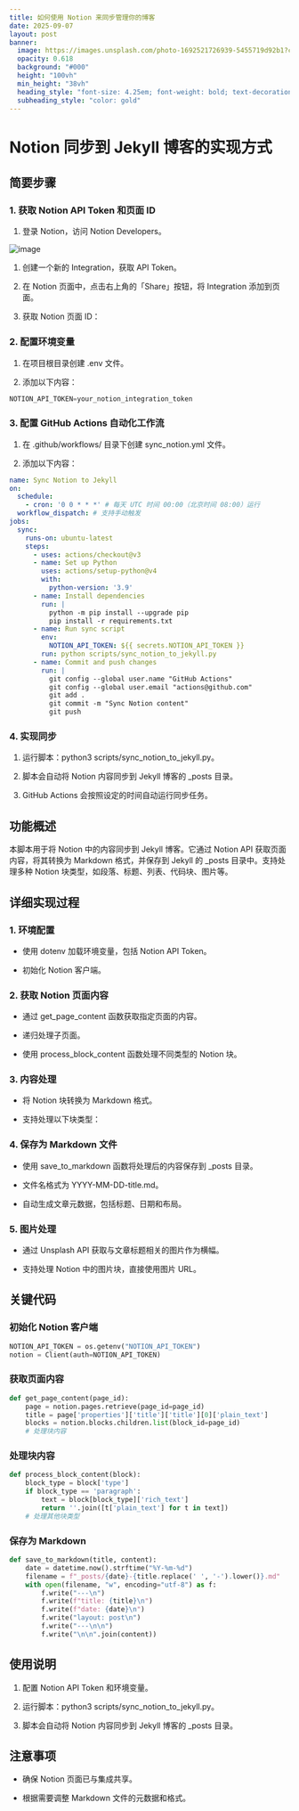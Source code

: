 ```yaml
---
title: 如何使用 Notion 来同步管理你的博客
date: 2025-09-07
layout: post
banner:
  image: https://images.unsplash.com/photo-1692521726939-5455719d92b1?crop=entropy&cs=tinysrgb&fit=max&fm=jpg&ixid=M3w2OTIwMzJ8MHwxfHJhbmRvbXx8fHx8fHx8fDE3NTcyODM0ODl8&ixlib=rb-4.1.0&q=80&w=1080
  opacity: 0.618
  background: "#000"
  height: "100vh"
  min_height: "38vh"
  heading_style: "font-size: 4.25em; font-weight: bold; text-decoration: underline"
  subheading_style: "color: gold"
---
```


# Notion 同步到 Jekyll 博客的实现方式

## 简要步骤

### 1. 获取 Notion API Token 和页面 ID

1. 登录 Notion，访问 Notion Developers。

![image](https://prod-files-secure.s3.us-west-2.amazonaws.com/a7a0cc5a-89b9-4cda-8686-1fba0ca52f40/d19c1afe-dea5-4312-9333-786b0ba83054/image.png?X-Amz-Algorithm=AWS4-HMAC-SHA256&X-Amz-Content-Sha256=UNSIGNED-PAYLOAD&X-Amz-Credential=ASIAZI2LB466XDZAUZPU%2F20250907%2Fus-west-2%2Fs3%2Faws4_request&X-Amz-Date=20250907T221808Z&X-Amz-Expires=3600&X-Amz-Security-Token=IQoJb3JpZ2luX2VjEEYaCXVzLXdlc3QtMiJHMEUCIQDA0tyPwqq%2FUze8LqXBDn1n0SbsJkXoreFHLKwWSfgf2wIgZ8bWsDMv5SnxnVSv4QU3XEiukK2kbgv9YObAvE3gfNQqiAQIr%2F%2F%2F%2F%2F%2F%2F%2F%2F%2F%2FARAAGgw2Mzc0MjMxODM4MDUiDL7CmkW8rKYXeigprCrcA8gA6%2FRjIwa7yRf%2FR%2BOtj9b77uapIblW4t7QsOZJXNUYBE1ooVXDw%2FmtIDb1XLGU7OY%2B%2FmoaAog6ipRqw2QkHTfK2ODUQh34lWAqsYaYZWi6gLlMPqXBywa3SMkQ9mBT1WOFcSmhJksOTQ8rK%2FD6cduupd6NtBQN60mpDl8S30zJnsVztWSSeuAXoinJgVmpMyo8UK3z7qg%2FKPf4vng4NuSAbxJyJL7E08%2FUvCWsHgV4%2FNZNpiTFA6RaRi%2Fjc9pDojP%2F%2BHVNqA%2FTIpeCZU1Egr28mA%2Bb1S23pJ6FlwiDB5vtsVIrFZrdXu9g2CDOO%2B3VhV%2F4yn%2FgI%2Bf8ZZ5pwjoIf6eYAKapCADDvsT8f1EErZzkaMLhGmuY22zZye95VwxKeIhclzOj2MeaKTIqpukDjB5vjH6i0LsiebTw9wGrit0R3VpYUA8UqI35rlWnHY3AwOGiyLFdQJzTrz792uLHBo3mONJxR7n60j7yyt0BcYiA8vfsD78dlQSeNyB23gAKqJV9QAqyByJ86wazhCSasqTH9YKrtE6GtgcbIp0D8QLm24DDickp3R7Lvzv0riUoyJFUi8kLX%2F5wcg%2BLug8AOPlI3iKHpek9n7BWMD%2BbOnMPZk7gLiAotN5ornkGMNP598UGOqUBLRoC%2BhOd7x0wUPUROxLjH8S7DSdxNPHBPVje5ItxhxSkz2Xq18YAVKJLeKe%2F1z4qaQ0MZn5J40TrITcNT2vTp3uGAf%2BKZ733LRhYJHPQFMPUSPTCcKAp57aQl%2FCxBmqm7QJu%2FqMraw9YEDNjzqkWbnqg4K5c%2FObOODLzbPpHQOOWWejO00WFJT0cTJzr7iMhzAAHSqHgfHYymJrRTJzMeLdIr192&X-Amz-Signature=55b37314dbd1c8b5fb0eea8fcb9c8a0fe23d6c71de189924da53c47cb3eda05c&X-Amz-SignedHeaders=host&x-amz-checksum-mode=ENABLED&x-id=GetObject)

1. 创建一个新的 Integration，获取 API Token。

1. 在 Notion 页面中，点击右上角的「Share」按钮，将 Integration 添加到页面。

1. 获取 Notion 页面 ID：


### 2. 配置环境变量

1. 在项目根目录创建 .env 文件。

1. 添加以下内容：

```javascript
NOTION_API_TOKEN=your_notion_integration_token
```

### 3. 配置 GitHub Actions 自动化工作流

1. 在 .github/workflows/ 目录下创建 sync_notion.yml 文件。

1. 添加以下内容：

```yaml
name: Sync Notion to Jekyll
on:
  schedule:
    - cron: '0 0 * * *' # 每天 UTC 时间 00:00（北京时间 08:00）运行
  workflow_dispatch: # 支持手动触发
jobs:
  sync:
    runs-on: ubuntu-latest
    steps:
      - uses: actions/checkout@v3
      - name: Set up Python
        uses: actions/setup-python@v4
        with:
          python-version: '3.9'
      - name: Install dependencies
        run: |
          python -m pip install --upgrade pip
          pip install -r requirements.txt
      - name: Run sync script
        env:
          NOTION_API_TOKEN: ${{ secrets.NOTION_API_TOKEN }}
        run: python scripts/sync_notion_to_jekyll.py
      - name: Commit and push changes
        run: |
          git config --global user.name "GitHub Actions"
          git config --global user.email "actions@github.com"
          git add .
          git commit -m "Sync Notion content"
          git push
```

### 4. 实现同步

1. 运行脚本：python3 scripts/sync_notion_to_jekyll.py。

1. 脚本会自动将 Notion 内容同步到 Jekyll 博客的 _posts 目录。

1. GitHub Actions 会按照设定的时间自动运行同步任务。

## 功能概述

本脚本用于将 Notion 中的内容同步到 Jekyll 博客。它通过 Notion API 获取页面内容，将其转换为 Markdown 格式，并保存到 Jekyll 的 _posts 目录中。支持处理多种 Notion 块类型，如段落、标题、列表、代码块、图片等。

## 详细实现过程

### 1. 环境配置

- 使用 dotenv 加载环境变量，包括 Notion API Token。

- 初始化 Notion 客户端。

### 2. 获取 Notion 页面内容

- 通过 get_page_content 函数获取指定页面的内容。

- 递归处理子页面。

- 使用 process_block_content 函数处理不同类型的 Notion 块。

### 3. 内容处理

- 将 Notion 块转换为 Markdown 格式。

- 支持处理以下块类型：


### 4. 保存为 Markdown 文件

- 使用 save_to_markdown 函数将处理后的内容保存到 _posts 目录。

- 文件名格式为 YYYY-MM-DD-title.md。

- 自动生成文章元数据，包括标题、日期和布局。

### 5. 图片处理

- 通过 Unsplash API 获取与文章标题相关的图片作为横幅。

- 支持处理 Notion 中的图片块，直接使用图片 URL。

## 关键代码

### 初始化 Notion 客户端

```python
NOTION_API_TOKEN = os.getenv("NOTION_API_TOKEN")
notion = Client(auth=NOTION_API_TOKEN)
```

### 获取页面内容

```python
def get_page_content(page_id):
    page = notion.pages.retrieve(page_id=page_id)
    title = page['properties']['title']['title'][0]['plain_text']
    blocks = notion.blocks.children.list(block_id=page_id)
    # 处理块内容
```

### 处理块内容

```python
def process_block_content(block):
    block_type = block['type']
    if block_type == 'paragraph':
        text = block[block_type]['rich_text']
        return ''.join([t['plain_text'] for t in text])
    # 处理其他块类型
```

### 保存为 Markdown

```python
def save_to_markdown(title, content):
    date = datetime.now().strftime("%Y-%m-%d")
    filename = f"_posts/{date}-{title.replace(' ', '-').lower()}.md"
    with open(filename, "w", encoding="utf-8") as f:
        f.write("---\n")
        f.write(f"title: {title}\n")
        f.write(f"date: {date}\n")
        f.write("layout: post\n")
        f.write("---\n\n")
        f.write("\n\n".join(content))
```

## 使用说明

1. 配置 Notion API Token 和环境变量。

1. 运行脚本：python3 scripts/sync_notion_to_jekyll.py。

1. 脚本会自动将 Notion 内容同步到 Jekyll 博客的 _posts 目录。

## 注意事项

- 确保 Notion 页面已与集成共享。

- 根据需要调整 Markdown 文件的元数据和格式。